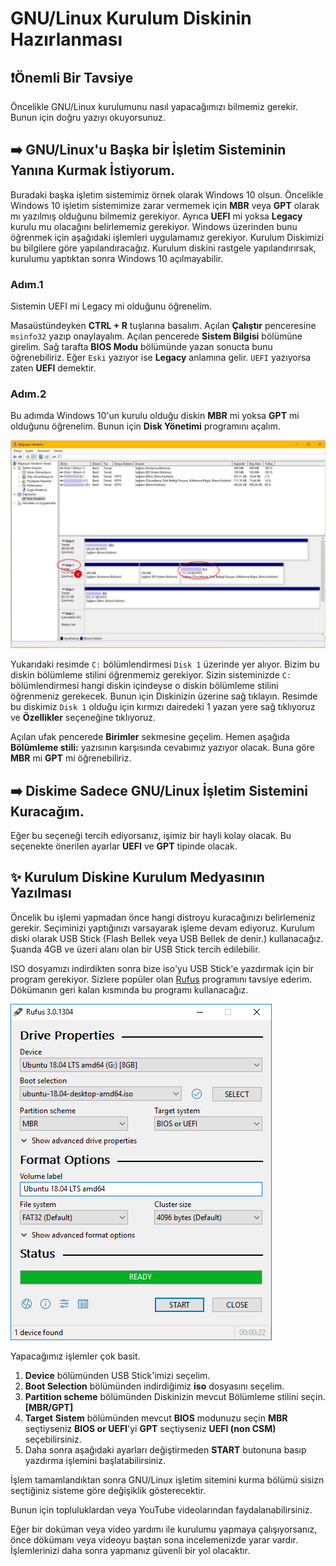 # GNU/Linux Kurulum Diskinin Hazırlanması

## ❗Önemli Bir Tavsiye

Öncelikle GNU/Linux kurulumunu nasıl yapacağımızı bilmemiz gerekir. Bunun için doğru yazıyı okuyorsunuz.

## ➡️ GNU/Linux'u Başka bir İşletim Sisteminin Yanına Kurmak İstiyorum.

Buradaki başka işletim sistemimiz örnek olarak Windows 10 olsun. Öncelikle Windows 10 işletim sistemimize zarar vermemek için **MBR** veya **GPT** olarak mı yazılmış olduğunu bilmemiz gerekiyor. Ayrıca **UEFI** mi yoksa **Legacy** kurulu mu olacağını belirlememiz gerekiyor. Windows üzerinden bunu öğrenmek için aşağıdaki işlemleri uygulamamız gerekiyor. Kurulum Diskimizi bu bilgilere göre yapılandıracağız. Kurulum diskini rastgele yapılandırırsak, kurulumu yaptıktan sonra Windows 10 açılmayabilir.

### Adım.1

Sistemin UEFI mi Legacy mi olduğunu öğrenelim.

Masaüstündeyken **CTRL + R** tuşlarına basalım. Açılan **Çalıştır** penceresine `msinfo32` yazıp onaylayalım. Açılan pencerede **Sistem Bilgisi** bölümüne girelim. Sağ tarafta **BIOS Modu** bölümünde yazan sonucta bunu öğrenebiliriz. Eğer `Eski` yazıyor ise **Legacy** anlamına gelir. `UEFI` yazıyorsa zaten **UEFI** demektir.

### Adım.2

Bu adımda Windows 10'un kurulu olduğu diskin **MBR** mi yoksa **GPT** mi olduğunu öğrenelim. Bunun için **Disk Yönetimi** programını açalım.

![Disk Y&#xF6;netimi Program&#x131;](../.gitbook/assets/diskyonetimi.png)

Yukarıdaki resimde `C:` bölümlendirmesi `Disk 1` üzerinde yer alıyor. Bizim bu diskin bölümleme stilini öğrenmemiz gerekiyor. Sizin sisteminizde `C:` bölümlendirmesi hangi diskin içindeyse o diskin bölümleme stilini öğrenmeniz gerekecek. Bunun için Diskinizin üzerine sağ tıklayın. Resimde bu diskimiz `Disk 1` olduğu için kırmızı dairedeki 1 yazan yere sağ tıklıyoruz ve **Özellikler** seçeneğine tıklıyoruz.

Açılan ufak pencerede **Birimler** sekmesine geçelim. Hemen aşağıda **Bölümleme stili:** yazısının karşısında cevabımız yazıyor olacak. Buna göre **MBR** mi **GPT** mi öğrenebiliriz.

## ➡️ Diskime Sadece GNU/Linux İşletim Sistemini Kuracağım.

Eğer bu seçeneği tercih ediyorsanız, işimiz bir hayli kolay olacak. Bu seçenekte önerilen ayarlar **UEFI** ve **GPT** tipinde olacak.

## ✨ Kurulum Diskine Kurulum Medyasının Yazılması

Öncelik bu işlemi yapmadan önce hangi distroyu kuracağınızı belirlemeniz gerekir. Seçiminizi yaptığınızı varsayarak işleme devam ediyoruz. Kurulum diski olarak USB Stick  \(Flash Bellek veya USB Bellek de denir.\) kullanacağız. Şuanda 4GB ve üzeri alanı olan bir USB Stick tercih edilebilir.

ISO dosyamızı indirdikten sonra bize iso'yu USB Stick'e yazdırmak için bir program gerekiyor. Sizlere popüler olan [Rufus](https://rufus.ie/) programını tavsiye ederim. Dökümanın geri kalan kısmında bu programı kullanacağız.

![Rufus program&#x131; g&#xF6;r&#xFC;n&#xFC;m&#xFC;](../.gitbook/assets/rufus_en.png)

Yapacağımız işlemler çok basit.

1. **Device** bölümünden USB Stick'imizi seçelim.
2. **Boot Selection** bölümünden indirdiğimiz **iso** dosyasını seçelim.
3. **Partition scheme** bölümünden Diskinizin mevcut Bölümleme stilini seçin. **\[MBR/GPT\]**
4. **Target** **Sistem** bölümünden  mevcut **BIOS** modunuzu seçin  **MBR** seçtiyseniz **BIOS or UEFI**'yi **GPT** seçtiyseniz **UEFI \(non CSM\)** seçebilirsiniz.
5. Daha sonra aşağıdaki ayarları değiştirmeden **START** butonuna basıp yazdırma işlemini başlatabilirsiniz.

İşlem tamamlandıktan sonra GNU/Linux işletim sitemini kurma bölümü sisizn seçtiğiniz sisteme göre değişiklik gösterecektir.

Bunun için topluluklardan veya YouTube videolarından faydalanabilirsiniz.

Eğer bir doküman veya video yardımı ile kurulumu yapmaya çalışıyorsanız, önce dökümanı veya videoyu baştan sona incelemenizde yarar vardır. İşlemlerinizi daha sonra yapmanız güvenli bir yol olacaktır.


